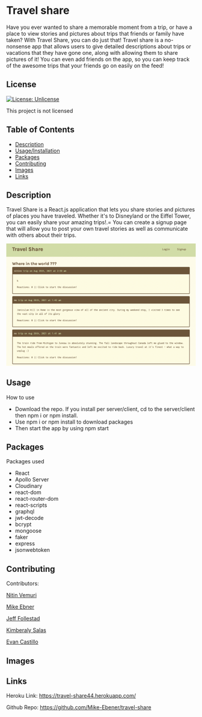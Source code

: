 # Travel share 

Have you ever wanted to share a memorable moment from a trip, or have a place to view stories and pictures about trips that friends or family have taken? With Travel Share, you can do just that! Travel share is a no-nonsense app that allows users to give detailed descriptions about trips or vacations that they have gone one, along with allowing them to share pictures of it! You can even add friends on the app, so you can keep track of the awesome trips that your friends go on easily on the feed!

## License


[![License: Unlicense](https://img.shields.io/badge/license-Unlicense-blue.svg)](http://unlicense.org)

This project is not licensed


## Table of Contents

  * [Description](#description)
  * [Usage/Installation](#usage)
  * [Packages](#packages)
  * [Contributing](#contributing)
  * [Images](#images)
  * [Links](#links)
  
 
 
## Description <a name = "description">

  Travel Share is a React.js application that lets you share stories and pictures of places you have traveled. Whether it's to Disneyland or the Eiffel Tower, you can easily share your amazing trips!.= You can create a signup page that will allow you to post your own travel stories as well as communicate with others about their trips. 


<img src="./client/public/travel.png" />


## Usage <a name = "usage">
  How to use
- Download the repo. If you install per server/client, cd to the server/client then npm i or npm install.
- Use npm i or npm install to download packages
- Then start the app by using npm start

## Packages <a name = "packages">
  Packages used

- React
- Apollo Server
- Cloudinary
- react-dom
- react-router-dom
- react-scripts
- graphql 
- jwt-decode
- bcrypt
- mongoose 
- faker
- express
- jsonwebtoken


## Contributing <a name = "contributing"/>



Contributors:

[Nitin Vemuri](www.github.com/nitinvemuri)

[Mike Ebner](https://github.com/Mike-Ebener)

[Jeff Follestad](https://github.com/jeff-follestad)

[Kimberaly Salas](https://github.com/salask24)

[Evan Castillo](https://github.com/evancastillo)

## Images <a name = "images">



## Links <a name = "links">

Heroku Link: https://travel-share44.herokuapp.com/

Github Repo: https://github.com/Mike-Ebener/travel-share




